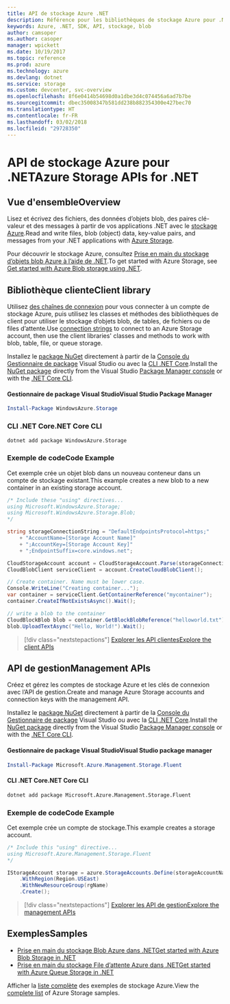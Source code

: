 ```yaml
---
title: API de stockage Azure .NET
description: Référence pour les bibliothèques de stockage Azure pour .NET
keywords: Azure, .NET, SDK, API, stockage, blob
author: camsoper
ms.author: casoper
manager: wpickett
ms.date: 10/19/2017
ms.topic: reference
ms.prod: azure
ms.technology: azure
ms.devlang: dotnet
ms.service: storage
ms.custom: devcenter, svc-overview
ms.openlocfilehash: 8f6e0414b54698d0a1dbe3d4c074456a6ad7b7be
ms.sourcegitcommit: dbec35008347b581dd238b882354300e427bec70
ms.translationtype: HT
ms.contentlocale: fr-FR
ms.lasthandoff: 03/02/2018
ms.locfileid: "29728350"
---
```

# <a name="azure-storage-apis-for-net"></a><span data-ttu-id="c984d-104">API de stockage Azure pour .NET</span><span class="sxs-lookup"><span data-stu-id="c984d-104">Azure Storage APIs for .NET</span></span>

## <a name="overview"></a><span data-ttu-id="c984d-105">Vue d'ensemble</span><span class="sxs-lookup"><span data-stu-id="c984d-105">Overview</span></span>

<span data-ttu-id="c984d-106">Lisez et écrivez des fichiers, des données d’objets blob, des paires clé-valeur et des messages à partir de vos applications .NET avec le [stockage Azure](https://review.docs.microsoft.com/azure/storage/storage-introduction).</span><span class="sxs-lookup"><span data-stu-id="c984d-106">Read and write files, blob (object) data, key-value pairs, and messages from your .NET applications with [Azure Storage](https://review.docs.microsoft.com/azure/storage/storage-introduction).</span></span>

<span data-ttu-id="c984d-107">Pour découvrir le stockage Azure, consultez [Prise en main du stockage d’objets blob Azure à l’aide de .NET](/azure/storage/storage-dotnet-how-to-use-blobs).</span><span class="sxs-lookup"><span data-stu-id="c984d-107">To get started with Azure Storage, see [Get started with Azure Blob storage using .NET](/azure/storage/storage-dotnet-how-to-use-blobs).</span></span>

## <a name="client-library"></a><span data-ttu-id="c984d-108">Bibliothèque cliente</span><span class="sxs-lookup"><span data-stu-id="c984d-108">Client library</span></span>

<span data-ttu-id="c984d-109">Utilisez [des chaînes de connexion](/azure/storage/storage-create-storage-account#manage-your-storage-account) pour vous connecter à un compte de stockage Azure, puis utilisez les classes et méthodes des bibliothèques de client pour utiliser le stockage d’objets blob, de tables, de fichiers ou de files d’attente.</span><span class="sxs-lookup"><span data-stu-id="c984d-109">Use [connection strings](/azure/storage/storage-create-storage-account#manage-your-storage-account) to connect to an Azure Storage account, then use the client libraries' classes and methods to work with blob, table, file, or queue storage.</span></span>

<span data-ttu-id="c984d-110">Installez le [package NuGet](https://www.nuget.org/packages/WindowsAzure.Storage) directement à partir de la [Console du Gestionnaire de package][PackageManager] Visual Studio ou avec la [CLI .NET Core][DotNetCLI].</span><span class="sxs-lookup"><span data-stu-id="c984d-110">Install the [NuGet package](https://www.nuget.org/packages/WindowsAzure.Storage) directly from the Visual Studio [Package Manager console][PackageManager] or with the [.NET Core CLI][DotNetCLI].</span></span>

#### <a name="visual-studio-package-manager"></a><span data-ttu-id="c984d-111">Gestionnaire de package Visual Studio</span><span class="sxs-lookup"><span data-stu-id="c984d-111">Visual Studio Package Manager</span></span>

```powershell
Install-Package WindowsAzure.Storage
```

### <a name="net-core-cli"></a><span data-ttu-id="c984d-112">CLI .NET Core</span><span class="sxs-lookup"><span data-stu-id="c984d-112">.NET Core CLI</span></span>

```bash
dotnet add package WindowsAzure.Storage
```

### <a name="code-example"></a><span data-ttu-id="c984d-113">Exemple de code</span><span class="sxs-lookup"><span data-stu-id="c984d-113">Code Example</span></span>

<span data-ttu-id="c984d-114">Cet exemple crée un objet blob dans un nouveau conteneur dans un compte de stockage existant.</span><span class="sxs-lookup"><span data-stu-id="c984d-114">This example creates a new blob to a new container in an existing storage account.</span></span>

```csharp
/* Include these "using" directives...
using Microsoft.WindowsAzure.Storage;
using Microsoft.WindowsAzure.Storage.Blob;
*/

string storageConnectionString = "DefaultEndpointsProtocol=https;"
    + "AccountName=[Storage Account Name]"
    + ";AccountKey=[Storage Account Key]"
    + ";EndpointSuffix=core.windows.net";

CloudStorageAccount account = CloudStorageAccount.Parse(storageConnectionString);
CloudBlobClient serviceClient = account.CreateCloudBlobClient();

// Create container. Name must be lower case.
Console.WriteLine("Creating container...");
var container = serviceClient.GetContainerReference("mycontainer");
container.CreateIfNotExistsAsync().Wait();

// write a blob to the container
CloudBlockBlob blob = container.GetBlockBlobReference("helloworld.txt");
blob.UploadTextAsync("Hello, World!").Wait();
```

> [!div class="nextstepactions"]
> [<span data-ttu-id="c984d-115">Explorer les API clientes</span><span class="sxs-lookup"><span data-stu-id="c984d-115">Explore the client APIs</span></span>](/dotnet/api/overview/azure/storage/client)

## <a name="management-apis"></a><span data-ttu-id="c984d-116">API de gestion</span><span class="sxs-lookup"><span data-stu-id="c984d-116">Management APIs</span></span>

<span data-ttu-id="c984d-117">Créez et gérez les comptes de stockage Azure et les clés de connexion avec l’API de gestion.</span><span class="sxs-lookup"><span data-stu-id="c984d-117">Create and manage Azure Storage accounts and connection keys with the management API.</span></span>

<span data-ttu-id="c984d-118">Installez le [package NuGet](https://www.nuget.org/packages/Microsoft.Azure.Management.Storage.Fluent) directement à partir de la [Console du Gestionnaire de package][PackageManager] Visual Studio ou avec la [CLI .NET Core][DotNetCLI].</span><span class="sxs-lookup"><span data-stu-id="c984d-118">Install the [NuGet package](https://www.nuget.org/packages/Microsoft.Azure.Management.Storage.Fluent) directly from the Visual Studio [Package Manager console][PackageManager] or with the [.NET Core CLI][DotNetCLI].</span></span>

#### <a name="visual-studio-package-manager"></a><span data-ttu-id="c984d-119">Gestionnaire de package Visual Studio</span><span class="sxs-lookup"><span data-stu-id="c984d-119">Visual Studio package manager</span></span>

```powershell
Install-Package Microsoft.Azure.Management.Storage.Fluent
```

#### <a name="net-core-cli"></a><span data-ttu-id="c984d-120">CLI .NET Core</span><span class="sxs-lookup"><span data-stu-id="c984d-120">.NET Core CLI</span></span>

````bash
dotnet add package Microsoft.Azure.Management.Storage.Fluent
````

### <a name="code-example"></a><span data-ttu-id="c984d-121">Exemple de code</span><span class="sxs-lookup"><span data-stu-id="c984d-121">Code Example</span></span>

<span data-ttu-id="c984d-122">Cet exemple crée un compte de stockage.</span><span class="sxs-lookup"><span data-stu-id="c984d-122">This example creates a storage account.</span></span>

```csharp
/* Include this "using" directive...
using Microsoft.Azure.Management.Storage.Fluent
*/

IStorageAccount storage = azure.StorageAccounts.Define(storageAccountName)
    .WithRegion(Region.USEast)
    .WithNewResourceGroup(rgName)
    .Create();
```

> [!div class="nextstepactions"]
> [<span data-ttu-id="c984d-123">Explorer les API de gestion</span><span class="sxs-lookup"><span data-stu-id="c984d-123">Explore the management APIs</span></span>](/dotnet/api/overview/azure/storage/management)

## <a name="samples"></a><span data-ttu-id="c984d-124">Exemples</span><span class="sxs-lookup"><span data-stu-id="c984d-124">Samples</span></span>

* [<span data-ttu-id="c984d-125">Prise en main du stockage Blob Azure dans .NET</span><span class="sxs-lookup"><span data-stu-id="c984d-125">Get started with Azure Blob Storage in .NET</span></span>](https://azure.microsoft.com/resources/samples/storage-blob-dotnet-getting-started/) 
* [<span data-ttu-id="c984d-126">Prise en main du stockage File d’attente Azure dans .NET</span><span class="sxs-lookup"><span data-stu-id="c984d-126">Get started with Azure Queue Storage in .NET</span></span>](https://azure.microsoft.com/resources/samples/storage-queue-dotnet-getting-started/)

<span data-ttu-id="c984d-127">Afficher la [liste complète](https://azure.microsoft.com/resources/samples/?platform=dotnet&term=storage) des exemples de stockage Azure.</span><span class="sxs-lookup"><span data-stu-id="c984d-127">View the [complete list](https://azure.microsoft.com/resources/samples/?platform=dotnet&term=storage) of Azure Storage samples.</span></span>

[PackageManager]: https://docs.microsoft.com/nuget/tools/package-manager-console
[DotNetCLI]: https://docs.microsoft.com/dotnet/core/tools/dotnet-add-package